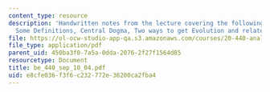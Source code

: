 ```yaml
---
content_type: resource
description: 'Handwritten notes from the lecture covering the following topics: Evolution,
  Some Definitions, Central Dogma, Two ways to get Evolution and related examples.'
file: https://ol-ocw-studio-app-qa.s3.amazonaws.com/courses/20-440-analysis-of-biological-networks-be-440-fall-2004/e8cfe036f3f6c232772e36200ca2fba4_be_440_sep_10_04.pdf
file_type: application/pdf
parent_uid: 450ba3f0-7a5a-0dda-2076-2f27f1564d85
resourcetype: Document
title: be_440_sep_10_04.pdf
uid: e8cfe036-f3f6-c232-772e-36200ca2fba4
---
```

